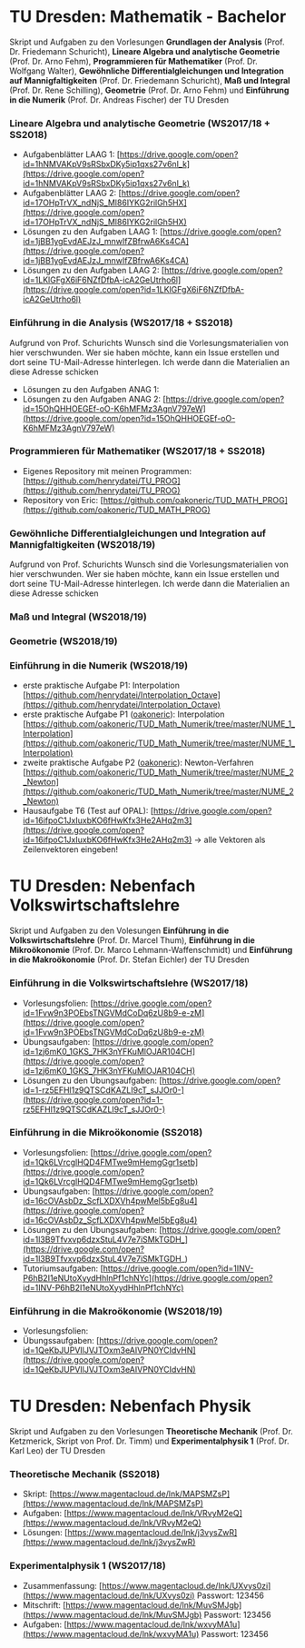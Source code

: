 # TU Dresden: Mathematik - Bachelor
Skript und Aufgaben zu den Vorlesungen **Grundlagen der Analysis** (Prof. Dr. Friedemann Schuricht), **Lineare Algebra und analytische Geometrie** (Prof. Dr. Arno Fehm), **Programmieren für Mathematiker** (Prof. Dr. Wolfgang Walter), **Gewöhnliche Differentialgleichungen und Integration auf Mannigfaltigkeiten** (Prof. Dr. Friedemann Schuricht), **Maß und Integral** (Prof. Dr. Rene Schilling), **Geometrie** (Prof. Dr. Arno Fehm) und **Einführung in die Numerik** (Prof. Dr. Andreas Fischer) der TU Dresden

### Lineare Algebra und analytische Geometrie (WS2017/18 + SS2018)
- Aufgabenblätter LAAG 1: [https://drive.google.com/open?id=1hNMVAKpV9sRSbxDKy5ip1qxs27v6nl_k](https://drive.google.com/open?id=1hNMVAKpV9sRSbxDKy5ip1qxs27v6nl_k)
- Aufgabenblätter LAAG 2: [https://drive.google.com/open?id=17OHpTrVX_ndNjS_Ml86IYKG2rilGh5HX](https://drive.google.com/open?id=17OHpTrVX_ndNjS_Ml86IYKG2rilGh5HX)
- Lösungen zu den Aufgaben LAAG 1: [https://drive.google.com/open?id=1jBB1ygEvdAEJzJ_mnwIfZBfrwA6Ks4CA](https://drive.google.com/open?id=1jBB1ygEvdAEJzJ_mnwIfZBfrwA6Ks4CA)
- Lösungen zu den Aufgaben LAAG 2: [https://drive.google.com/open?id=1LKlGFgX6iF6NZfDfbA-icA2GeUtrho6l](https://drive.google.com/open?id=1LKlGFgX6iF6NZfDfbA-icA2GeUtrho6l)

### Einführung in die Analysis (WS2017/18 + SS2018)
Aufgrund von Prof. Schurichts Wunsch sind die Vorlesungsmaterialien von hier verschwunden. Wer sie haben möchte, kann ein Issue erstellen und dort seine TU-Mail-Adresse hinterlegen. Ich werde dann die Materialien an diese Adresse schicken
- Lösungen zu den Aufgaben ANAG 1:
- Lösungen zu den Aufgaben ANAG 2: [https://drive.google.com/open?id=15OhQHHOEGEf-oO-K6hMFMz3AgnV797eW](https://drive.google.com/open?id=15OhQHHOEGEf-oO-K6hMFMz3AgnV797eW)

### Programmieren für Mathematiker (WS2017/18 + SS2018)
- Eigenes Repository mit meinen Programmen: [https://github.com/henrydatei/TU_PROG](https://github.com/henrydatei/TU_PROG)
- Repository von Eric: [https://github.com/oakoneric/TUD_MATH_PROG](https://github.com/oakoneric/TUD_MATH_PROG)

### Gewöhnliche Differentialgleichungen und Integration auf Mannigfaltigkeiten (WS2018/19)
Aufgrund von Prof. Schurichts Wunsch sind die Vorlesungsmaterialien von hier verschwunden. Wer sie haben möchte, kann ein Issue erstellen und dort seine TU-Mail-Adresse hinterlegen. Ich werde dann die Materialien an diese Adresse schicken

### Maß und Integral (WS2018/19)

### Geometrie (WS2018/19)

### Einführung in die Numerik (WS2018/19)
- erste praktische Aufgabe P1: Interpolation [https://github.com/henrydatei/Interpolation_Octave](https://github.com/henrydatei/Interpolation_Octave)
- erste praktische Aufgabe P1 ([oakoneric](https://github.com/oakoneric)): Interpolation [https://github.com/oakoneric/TUD_Math_Numerik/tree/master/NUME_1_Interpolation](https://github.com/oakoneric/TUD_Math_Numerik/tree/master/NUME_1_Interpolation)
- zweite praktische Aufgabe P2 ([oakoneric](https://github.com/oakoneric)): Newton-Verfahren [https://github.com/oakoneric/TUD_Math_Numerik/tree/master/NUME_2_Newton](https://github.com/oakoneric/TUD_Math_Numerik/tree/master/NUME_2_Newton)
- Hausaufgabe T6 (Test auf OPAL): [https://drive.google.com/open?id=16ifpoC1JxIuxbKO6fHwKfx3He2AHq2m3](https://drive.google.com/open?id=16ifpoC1JxIuxbKO6fHwKfx3He2AHq2m3) -> alle Vektoren als Zeilenvektoren eingeben!

# TU Dresden: Nebenfach Volkswirtschaftslehre
Skript und Aufgaben zu den Volesungen **Einführung in die Volkswirtschaftslehre** (Prof. Dr. Marcel Thum), **Einführung in die Mikroökonomie** (Prof. Dr. Marco Lehmann-Waffenschmidt) und **Einführung in die Makroökonomie** (Prof. Dr. Stefan Eichler) der TU Dresden

### Einführung in die Volkswirtschaftslehre (WS2017/18)
- Vorlesungsfolien: [https://drive.google.com/open?id=1Fvw9n3POEbsTNGVMdCoDq6zU8b9-e-zM](https://drive.google.com/open?id=1Fvw9n3POEbsTNGVMdCoDq6zU8b9-e-zM)
- Übungsaufgaben: [https://drive.google.com/open?id=1zj6mK0_1GKS_7HK3nYFKuMlOJAR104CH](https://drive.google.com/open?id=1zj6mK0_1GKS_7HK3nYFKuMlOJAR104CH)
- Lösungen zu den Übungsaufgaben: [https://drive.google.com/open?id=1-rz5EFHl1z9QTSCdKAZLI9cT_sJJOr0-](https://drive.google.com/open?id=1-rz5EFHl1z9QTSCdKAZLI9cT_sJJOr0-)

### Einführung in die Mikroökonomie (SS2018)
- Vorlesungsfolien: [https://drive.google.com/open?id=1Qk6LVrcglHQD4FMTwe9mHemgGgr1setb](https://drive.google.com/open?id=1Qk6LVrcglHQD4FMTwe9mHemgGgr1setb)
- Übungsaufgaben: [https://drive.google.com/open?id=16cOVAsbDz_ScfLXDXVh4pwMel5bEg8u4](https://drive.google.com/open?id=16cOVAsbDz_ScfLXDXVh4pwMel5bEg8u4)
- Lösungen zu den Übungsaufgaben: [https://drive.google.com/open?id=1l3B9Tfvxvp6dzxStuL4V7e7iSMkTGDH_](https://drive.google.com/open?id=1l3B9Tfvxvp6dzxStuL4V7e7iSMkTGDH_)
- Tutoriumsaufgaben: [https://drive.google.com/open?id=1INV-P6hB2I1eNUtoXyydHhlnPf1chNYc](https://drive.google.com/open?id=1INV-P6hB2I1eNUtoXyydHhlnPf1chNYc)

### Einführung in die Makroökonomie (WS2018/19)
- Vorlesungsfolien: 
- Übungssaufgaben: [https://drive.google.com/open?id=1QeKbJUPVIlJVJTOxm3eAIVPN0YCIdvHN](https://drive.google.com/open?id=1QeKbJUPVIlJVJTOxm3eAIVPN0YCIdvHN)

# TU Dresden: Nebenfach Physik
Skript und Aufgaben zu den Vorlesungen **Theoretische Mechanik** (Prof. Dr. Ketzmerick, Skript von Prof. Dr. Timm) und **Experimentalphysik 1** (Prof. Dr. Karl Leo) der TU Dresden

### Theoretische Mechanik (SS2018)
- Skript: [https://www.magentacloud.de/lnk/MAPSMZsP](https://www.magentacloud.de/lnk/MAPSMZsP)
- Aufgaben: [https://www.magentacloud.de/lnk/VRvyM2eQ](https://www.magentacloud.de/lnk/VRvyM2eQ)
- Lösungen: [https://www.magentacloud.de/lnk/j3vysZwR](https://www.magentacloud.de/lnk/j3vysZwR)

### Experimentalphysik 1 (WS2017/18)
- Zusammenfassung: [https://www.magentacloud.de/lnk/UXvys0zi](https://www.magentacloud.de/lnk/UXvys0zi) Passwort: 123456
- Mitschrift: [https://www.magentacloud.de/lnk/MuvSMJgb](https://www.magentacloud.de/lnk/MuvSMJgb) Passwort: 123456
- Aufgaben: [https://www.magentacloud.de/lnk/wxvyMA1u](https://www.magentacloud.de/lnk/wxvyMA1u) Passwort: 123456
